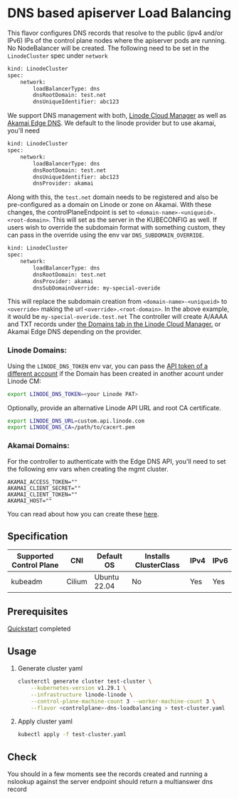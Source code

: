 # DNS based apiserver Load Balancing

This flavor configures DNS records that resolve to the public (ipv4 and/or IPv6) IPs of the control plane nodes where the apiserver pods are running. No NodeBalancer will be created.
The following need to be set in the `LinodeCluster` spec under `network`
```bash
kind: LinodeCluster
spec:
    network:
        loadBalancerType: dns
        dnsRootDomain: test.net
        dnsUniqueIdentifier: abc123
```
We support DNS management with both, [Linode Cloud Manager](https://cloud.linode.com/domains) as well as [Akamai Edge DNS](https://techdocs.akamai.com/edge-dns/reference/edge-dns-api).
We default to the linode provider but to use akamai, you'll need
```bash
kind: LinodeCluster
spec:
    network:
        loadBalancerType: dns
        dnsRootDomain: test.net
        dnsUniqueIdentifier: abc123
        dnsProvider: akamai
```
Along with this, the `test.net` domain needs to be registered and also be pre-configured as a domain on Linode or zone on Akamai.
With these changes, the controlPlaneEndpoint is set to `<domain-name>-<uniqueid>.<root-domain>`. This will set as the server in the KUBECONFIG as well.
If users wish to override the subdomain format with something custom, they can pass in the override using the env var `DNS_SUBDOMAIN_OVERRIDE`.
```bash
kind: LinodeCluster
spec:
    network:
        loadBalancerType: dns
        dnsRootDomain: test.net
        dnsProvider: akamai
        dnsSubDomainOverride: my-special-overide
```
This will replace the subdomain creation from `<domain-name>-<uniqueid>` to `<override>` making the url `<override>.<root-domain>`. In the above example, it would be `my-special-overide.test.net`
The controller will create A/AAAA and TXT records under [the Domains tab in the Linode Cloud Manager.](https://cloud.linode.com/domains) or Akamai Edge DNS depending on the provider.

 ### Linode Domains:
Using the `LINODE_DNS_TOKEN` env var, you can pass the [API token of a different account](https://cloud.linode.com/profile/tokens) if the Domain has been created in another acount under Linode CM:

```bash
export LINODE_DNS_TOKEN=<your Linode PAT>
```

Optionally, provide an alternative Linode API URL and root CA certificate.

```bash
export LINODE_DNS_URL=custom.api.linode.com
export LINODE_DNS_CA=/path/to/cacert.pem
```

### Akamai Domains:
For the controller to authenticate with the Edge DNS API, you'll need to set the following env vars when creating the mgmt cluster.
```
AKAMAI_ACCESS_TOKEN=""
AKAMAI_CLIENT_SECRET=""
AKAMAI_CLIENT_TOKEN=""
AKAMAI_HOST=""
```
You can read about how you can create these [here](https://techdocs.akamai.com/developer/docs/create-a-client-with-custom-permissions).

## Specification
| Supported Control Plane | CNI    | Default OS   | Installs ClusterClass | IPv4 | IPv6 |
|-------------------------|--------|--------------|-----------------------|------|------|
| kubeadm                 | Cilium | Ubuntu 22.04 | No                    | Yes  | Yes  |

## Prerequisites
[Quickstart](../getting-started.md) completed

## Usage
1. Generate cluster yaml
    ```bash
    clusterctl generate cluster test-cluster \
        --kubernetes-version v1.29.1 \
        --infrastructure linode-linode \
        --control-plane-machine-count 3 --worker-machine-count 3 \
        --flavor <controlplane>-dns-loadbalancing > test-cluster.yaml
    ```
2. Apply cluster yaml
    ```bash
    kubectl apply -f test-cluster.yaml
    ```

## Check
You should in a few moments see the records created and running a nslookup against the server endpoint should return a multianswer dns record
